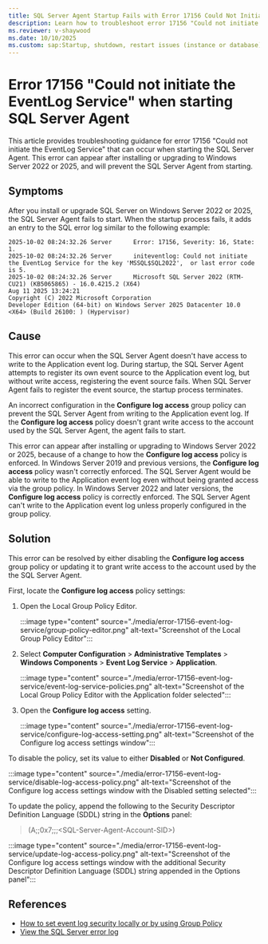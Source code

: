 ```yaml
---
title: SQL Server Agent Startup Fails with Error 17156 Could Not Initiate the EventLog Service
description: Learn how to troubleshoot error 17156 "Could not initiate the EventLog Service" when starting SQL Server Agent.
ms.reviewer: v-shaywood
ms.date: 10/10/2025
ms.custom: sap:Startup, shutdown, restart issues (instance or database)\Cannot start SQL Server
---
```


# Error 17156 "Could not initiate the EventLog Service" when starting SQL Server Agent

This article provides troubleshooting guidance for error 17156 "Could not initiate the EventLog Service" that can occur when starting the SQL Server Agent. This error can appear after installing or upgrading to Windows Server 2022 or 2025, and will prevent the SQL Server Agent from starting.

## Symptoms

After you install or upgrade SQL Server on Windows Server 2022 or 2025, the SQL Server Agent fails to start. When the startup process fails, it adds an entry to the SQL error log similar to the following example:

```log
2025-10-02 08:24:32.26 Server      Error: 17156, Severity: 16, State: 1.
2025-10-02 08:24:32.26 Server      initeventlog: Could not initiate the EventLog Service for the key 'MSSQL$SQL2022',  or last error code is 5.
2025-10-02 08:24:32.26 Server      Microsoft SQL Server 2022 (RTM-CU21) (KB5065865) - 16.0.4215.2 (X64)
Aug 11 2025 13:24:21
Copyright (C) 2022 Microsoft Corporation
Developer Edition (64-bit) on Windows Server 2025 Datacenter 10.0 <X64> (Build 26100: ) (Hypervisor)
```

## Cause

This error can occur when the SQL Server Agent doesn't have access to write to the Application event log. During startup, the SQL Server Agent attempts to register its own event source to the Application event log, but without write access, registering the event source fails. When SQL Server Agent fails to register the event source, the startup process terminates.

An incorrect configuration in the **Configure log access** group policy can prevent the SQL Server Agent from writing to the Application event log. If the **Configure log access** policy doesn't grant write access to the account used by the SQL Server Agent, the agent fails to start.

This error can appear after installing or upgrading to Windows Server 2022 or 2025, because of a change to how the **Configure log access** policy is enforced. In Windows Server 2019 and previous versions, the **Configure log access** policy wasn't correctly enforced. The SQL Server Agent would be able to write to the Application event log even without being granted access via the group policy. In Windows Server 2022 and later versions, the **Configure log access** policy is correctly enforced. The SQL Server Agent can't write to the Application event log unless properly configured in the group policy.

## Solution

This error can be resolved by either disabling the **Configure log access** group policy or updating it to grant write access to the account used by the the SQL Server Agent.

First, locate the **Configure log access** policy settings:

1. Open the Local Group Policy Editor.

   :::image type="content" source="./media/error-17156-event-log-service/group-policy-editor.png" alt-text="Screenshot of the Local Group Policy Editor":::

1. Select **Computer Configuration** > **Administrative Templates** > **Windows Components** > **Event Log Service** > **Application**.

   :::image type="content" source="./media/error-17156-event-log-service/event-log-service-policies.png" alt-text="Screenshot of the Local Group Policy Editor with the Application folder selected":::

1. Open the **Configure log access** setting.

   :::image type="content" source="./media/error-17156-event-log-service/configure-log-access-setting.png" alt-text="Screenshot of the Configure log access settings window":::

To disable the policy, set its value to either **Disabled** or **Not Configured**.

:::image type="content" source="./media/error-17156-event-log-service/disable-log-access-policy.png" alt-text="Screenshot of the Configure log access settings window with the Disabled setting selected":::

To update the policy, append the following to the Security Descriptor Definition Language (SDDL) string in the **Options** panel:

> (A;;0x7;;;\<SQL-Server-Agent-Account-SID\>)

:::image type="content" source="./media/error-17156-event-log-service/update-log-access-policy.png" alt-text="Screenshot of the Configure log access settings window with the additional Security Descriptor Definition Language (SDDL) string appended in the Options panel":::

## References

- [How to set event log security locally or by using Group Policy](~/windows-server/group-policy/set-event-log-security-locally-or-via-group-policy.md)
- [View the SQL Server error log](/sql/tools/configuration-manager/viewing-the-sql-server-error-log)
